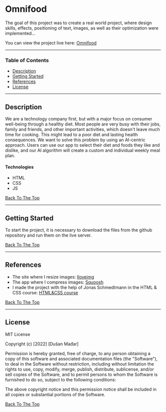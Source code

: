 # Omnifood

The goal of this project was to create a real world project, where design skills, effects, positioning of text, images, as well as their optimization were implemented...

You can view the project live here:
[Omnifood](https://omnifood-dusanmadjar.netlify.app/)

---

### Table of Contents

- [Description](#description)
- [Getting Started](#getting-started)
- [References](#references)
- [License](#license)

---

## Description

We are a technology company first, but with a major focus on consumer well-being through a healthy diet. Most people are very busy with their jobs, family and friends, and other important activities, which doesn't leave much time for cooking. This might lead to a poor diet and lasting health consequences. We want to solve this problem by using an AI-centric approach. Users can use our app to select their diet and foods they like and dislike, and our AI algorithm will create a custom and individual weekly meal plan.

#### Technologies

- HTML
- CSS
- JS

[Back To The Top](#omnifood)

---

## Getting Started

To start the project, it is necessary to download the files from the github repository and run them on the live server.

[Back To The Top](#omnifood)

---

## References

- The site where I resize images: [Iloveimg](https://www.iloveimg.com/resize-image)
- The app where I compress images: [Squoosh](https://squoosh.app/)
- I made the project with the help of Jonas Schmedtmann in the HTML & CSS course: [HTML&CSS course](https://www.udemy.com/course/design-and-develop-a-killer-website-with-html5-and-css3/)

[Back To The Top](#omnifood)

---

## License

MIT License

Copyright (c) [2022] [Dušan Mađar]

Permission is hereby granted, free of charge, to any person obtaining a copy
of this software and associated documentation files (the "Software"), to deal
in the Software without restriction, including without limitation the rights
to use, copy, modify, merge, publish, distribute, sublicense, and/or sell
copies of the Software, and to permit persons to whom the Software is
furnished to do so, subject to the following conditions:

The above copyright notice and this permission notice shall be included in all
copies or substantial portions of the Software.

[Back To The Top](#omnifood)
